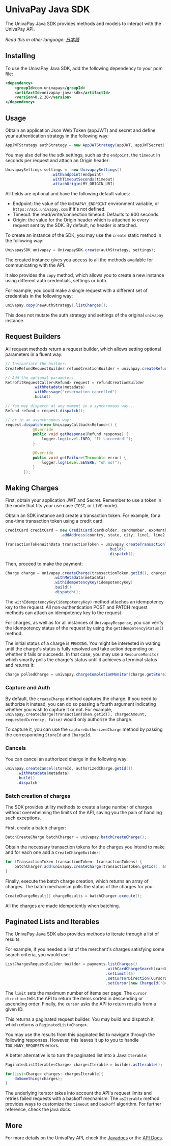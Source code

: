 # UnivaPay Java SDK

The UnivaPay Java SDK provides methods and models to interact with the UnivaPay API.

_Read this in other language: [日本語](README.md)_

## Installing

To use the UnivaPay Java SDK, add the following dependency to your pom file:

```xml
<dependency>
    <groupId>com.univapay</groupId>
    <artifactId>univapay-java-sdk</artifactId>
    <version>0.2.30</version>
</dependency>
```

## Usage

Obtain an application Json Web Token (appJWT) and secret and define your authentication strategy in the following way:

```java
AppJWTStrategy authStrategy = new AppJWTStrategy(appJWT, appJWTSecret);
```

You may also define the sdk settings, such as the `endpoint`, the `timeout` in seconds per request and attach an Origin header:

```java
UnivapaySettings settings =  new UnivapaySettings()
                    .withEndpoint(endpoint)
                    .withTimeoutSeconds(timeout)
                    .attachOrigin(MY_ORIGIN_URI)
```

All fields are optional and have the following default values:

- Endpoint: the value of the `UNIVAPAY_ENDPOINT` environment variable, or `https://api.univapay.com` if it's not defined.
- Timeout: the read/write/connection timeout. Defaults to 900 seconds.
- Origin: the value for the Origin header which is attached to every request sent by the SDK. By default, no header is attached.

To create an instance of the SDK, you may use the `create` static method in the following way:

```java
UnivapaySDK univapay = UnivapaySDK.create(authStrategy, settings);
```

The created instance gives you access to all the methods available for communicating with the API.

It also provides the `copy` method, which allows you to create a new instance using different auth credentials, settings or both.

For example, you could make a single request with a different set of credentials in the following way:

```java
univapay.copy(newAuthStrategy).listCharges();
```

This does not mutate the auth strategy and settings of the original `univapay` instance.

## Request Builders

All request methods return a request builder, which allows setting optional parameters in a fluent way:

```java
// Instantiate the builder:
CreateRefundRequestBuilder refundCreationBuilder = univapay.createRefund(storeId, chargeId, BigInteger.valueOf(15), "JPY", RefundReason.CUSTOMER_REQUEST);

// Add the optional parameters
RetrofitRequestCaller<Refund> request = refundCreationBuilder
            .withMetadata(metadata)
            .withMessage("reservation cancelled")
            .build()

// You may dispatch at any moment in a synchronous way...
Refund refund = request.dispatch();

// or in an asynchronous way:
request.dispatch(new UnivapayCallback<Refund>() {
            @Override
            public void getResponse(Refund response) {
                logger.log(Level.INFO, "It succeeded!");
            }

            @Override
            public void getFailure(Throwable error) {
                logger.log(Level.SEVERE, "oh no!");
            }
        });
```

## Making Charges

First, obtain your application JWT and Secret. Remember to use a token in the mode that fits your use case (`TEST`, or `LIVE` mode).

Obtain an SDK instance and create a transaction token. For example, for a one-time transaction token using a credit card:

```java
CreditCard creditCard = new CreditCard(cardHolder, cardNumber, expMonth, expYear, cvv)
                        .addAddress(country, state, city, line1, line2, postalCode);

TransactionTokenWithData transactionToken = univapay.createTransactionToken(email, creditCard, TransactionTokenType.ONE_TIME)
                                             .build()
                                             .dispatch();
```

Then, proceed to make the payment:

```java
Charge charge = univapay.createCharge(transactionToken.getId(), chargedAmount, requestedCurrency)
                     .withMetadata(metadata)
                     .withIdempotencyKey(idempotencyKey)
                     .build()
                     .dispatch();
```

The `withIdempotencyKey(idempotencyKey)` method attaches an idempotency key to the request. All non-authentication POST and PATCH request methods can attach an idempotency key to the request.

For charges, as well as for all instances of `UnivapayResponse`, you can verify the idempotency status of the request by using the `getIdempotencyStatus()` method.

The initial status of a charge is `PENDING`. You might be interested in waiting until the charge's status is fully resolved and take action depending on whether it fails or succeeds.
In that case, you may use a `ResourceMonitor` which smartly polls the charge's status until it achieves a terminal status and returns it:

```java
Charge polledCharge = univapay.chargeCompletionMonitor(charge.getStoreId(), charge.getId()).await()
```

### Capture and Auth

By default, the `createCharge` method captures the charge. If you need to authorize it instead, you can do so passing a fourth argument indicating whether you wish to capture it or not.
For example, `univapay.createCharge(transactionToken.getId(), chargedAmount, requestedCurrency, false)` would only authorize the charge.

To capture it, you can use the `captureAuthorizedCharge` method by passing the corresponding `StoreId` and `ChargeId`.

### Cancels

You can cancel an authorized charge in the following way:

```java
univapay.createCancel(storeId, authorizedCharge.getId())
     .withMetadata(metadata)
     .build()
     .dispatch
```

### Batch creation of charges

The SDK provides utility methods to create a large number of charges without overwhelming the limits of the API, saving you the pain of handling such exceptions.

First, create a batch charger:

```java
BatchCreateCharge batchCharger = univapay.batchCreateCharge();
```

Obtain the necessary transaction tokens for the charges you intend to make and for each one add a `CreateChargeBuilder`:

```java
for (TransactionToken transactionToken: transactionTokens) {
    batchCharger.add(univapay.createCharge(transactionToken.getId(), amount, currency));
}
```

Finally, execute the batch charge creation, which returns an array of charges. The batch mechanism polls the status of the charges for you:

```java
CreateChargeResult[] chargeResults = batchCharger.execute();
```

All the charges are made idempotently when batching.

## Paginated Lists and Iterables

The UnivaPay Java SDK also provides methods to iterate through a list of results.

For example, if you needed a list of the merchant's charges satisfying some search criteria, you would use:

```java
ListChargesRequestBuilder builder = payments.listCharges()
                                            .withCardChargeSearch(cardChargeSearch)
                                            .setLimit(15)
                                            .setCursorDirection(CursorDirection.DESC)
                                            .setCursor(new ChargeId("8486dc98-9836-41dd-b598-bbf49d5bc862"));
```

The `limit` sets the maximum number of items per page. The `cursor direction` tells the API to return the items sorted in descending or ascending order.
Finally, the `cursor` asks the API to return results from a given ID.

This returns a paginated request builder. You may build and dispatch it, which returns a `PaginatedList<Charge>`.

You may use the results from this paginated list to navigate through the following responses. However, this leaves it up to you to handle `TOO_MANY_REQUESTS` errors.

A better alternative is to turn the paginated list into a Java `Iterable`:

```java
PaginatedListIterable<Charge> chargesIterable = builder.asIterable();

for(List<Charge> charges: chargesIterable){
    doSomething(charges);
}
```

The underlying iterator takes into account the API's request limits and retries failed requests with a backoff mechanism.
The `asIterable` method provides ways to customize the `timeout` and `backoff` algorithm. For further reference, check the java docs.

## More

For more details on the UnivaPay API, check the [Javadocs](https://www.javadoc.io/doc/com.univapay/univapay-java-sdk/0.2.30) or the [API Docs](https://docs.univapay.com).
